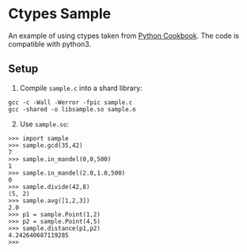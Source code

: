 # Ctypes Sample
An example of using ctypes taken from [Python Cookbook](http://chimera.labs.oreilly.com/books/1230000000393/ch15.html). The code is compatible with python3. 

## Setup
1. Compile `sample.c` into a shard library:
```
gcc -c -Wall -Werror -fpic sample.c 
gcc -shared -o libsample.so sample.o
```

2. Use `sample.so`:
```
>>> import sample
>>> sample.gcd(35,42)
7
>>> sample.in_mandel(0,0,500)
1
>>> sample.in_mandel(2.0,1.0,500)
0
>>> sample.divide(42,8)
(5, 2)
>>> sample.avg([1,2,3])
2.0
>>> p1 = sample.Point(1,2)
>>> p2 = sample.Point(4,5)
>>> sample.distance(p1,p2)
4.242640687119285
>>>
```
